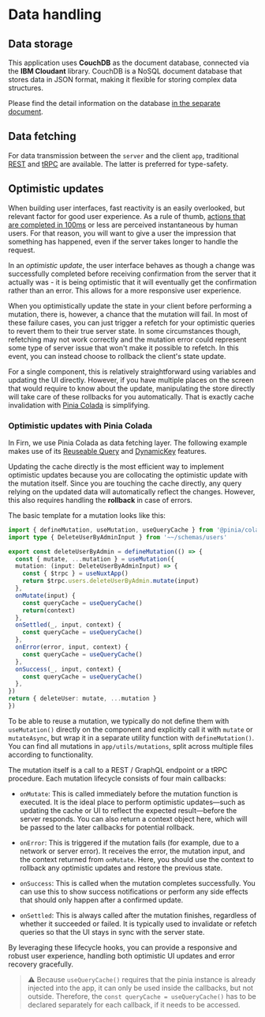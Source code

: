 # Data handling

## Data storage

This application uses **CouchDB** as the document database, connected via the **IBM Cloudant** library. CouchDB is a NoSQL document database that stores data in JSON format, making it flexible for storing complex data structures.

Please find the detail information on the database [in the separate document](./couchDatabase.md).

## Data fetching

For data transmission between the `server` and the client `app`, traditional [REST](./api.md) and [tRPC](./trpc.md) are available. The latter is preferred for type-safety.

## Optimistic updates

When building user interfaces, fast reactivity is an easily overlooked, but relevant factor for good user experience. As a rule of thumb, [actions that are completed in 100ms](https://medium.com/shakuro/milliseconds-matter-how-time-builds-ux-6cac50fb472e) or less are perceived instantaneous by human users. For that reason, you will want to give a user the impression that something has happened, even if the server takes longer to handle the request.

In an _optimistic update_, the user interface behaves as though a change was successfully completed before receiving confirmation from the server that it actually was - it is being optimistic that it will eventually get the confirmation rather than an error. This allows for a more responsive user experience.

When you optimistically update the state in your client before performing a mutation, there is, however, a chance that the mutation will fail. In most of these failure cases, you can just trigger a refetch for your optimistic queries to revert them to their true server state. In some circumstances though, refetching may not work correctly and the mutation error could represent some type of server issue that won't make it possible to refetch. In this event, you can instead choose to rollback the client's state update.

For a single component, this is relatively straightforward using variables and updating the UI directly. However, if you have multiple places on the screen that would require to know about the update, manipulating the store directly will take care of these rollbacks for you automatically. That is exactly cache invalidation with [Pinia Colada](https://pinia-colada.esm.dev) is simplifying.

### Optimistic updates with Pinia Colada

In Firn, we use Pinia Colada as data fetching layer. The following example makes use of its [Reuseable Query](https://pinia-colada.esm.dev/advanced/reusable-queries.html) and [DynamicKey](https://pinia-colada.esm.dev/guide/query-keys.html#Dynamic-keys-with-variables) features.

Updating the cache directly is the most efficient way to implement optimistic updates because you are collocating the optimistic update with the mutation itself. Since you are touching the cache directly, any query relying on the updated data will automatically reflect the changes. However, this also requires handling the **rollback** in case of errors.

The basic template for a mutation looks like this:

```ts twoslash
import { defineMutation, useMutation, useQueryCache } from '@pinia/colada'
import type { DeleteUserByAdminInput } from '~~/schemas/users'

export const deleteUserByAdmin = defineMutation(() => {
  const { mutate, ...mutation } = useMutation({
  mutation: (input: DeleteUserByAdminInput) => {
    const { $trpc } = useNuxtApp()
    return $trpc.users.deleteUserByAdmin.mutate(input)
  },
  onMutate(input) {
    const queryCache = useQueryCache()
    return(context)
  },
  onSettled(_, input, context) {
    const queryCache = useQueryCache()
  },
  onError(error, input, context) {
    const queryCache = useQueryCache()
  },
  onSuccess(_, input, context) {
    const queryCache = useQueryCache()
  },
})
return { deleteUser: mutate, ...mutation }
})
```

To be able to reuse a mutation, we typically do not define them with `useMutation()` directly on the component and explicitly call it with `mutate` or `mutateAsync`, but wrap it in a separate utility function with `defineMutation()`. You can find all mutations in `app/utils/mutations`, split across multiple files according to functionality.

The mutation itself is a call to a REST / GraphQL endpoint or a tRPC procedure. Each mutation lifecycle consists of four main callbacks:

- `onMutate`: This is called immediately before the mutation function is executed. It is the ideal place to perform optimistic updates—such as updating the cache or UI to reflect the expected result—before the server responds. You can also return a context object here, which will be passed to the later callbacks for potential rollback.

- `onError`: This is triggered if the mutation fails (for example, due to a network or server error). It receives the error, the mutation input, and the context returned from `onMutate`. Here, you should use the context to rollback any optimistic updates and restore the previous state.

- `onSuccess`: This is called when the mutation completes successfully. You can use this to show success notifications or perform any side effects that should only happen after a confirmed update.

- `onSettled`: This is always called after the mutation finishes, regardless of whether it succeeded or failed. It is typically used to invalidate or refetch queries so that the UI stays in sync with the server state.

By leveraging these lifecycle hooks, you can provide a responsive and robust user experience, handling both optimistic UI updates and error recovery gracefully.

> :warning: Because `useQueryCache()` requires that the pinia instance is already injected into the app, it can only be used inside the callbacks, but not outside. Therefore, the `const queryCache = useQueryCache()` has to be declared separately for each callback, if it needs to be accessed.
